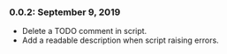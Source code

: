 ### 0.0.2: September 9, 2019
* Delete a TODO comment in script.
* Add a readable description when script raising errors.